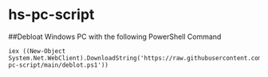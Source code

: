 # hs-pc-script
##Debloat Windows PC with the following PowerShell Command

```
iex ((New-Object System.Net.WebClient).DownloadString('https://raw.githubusercontent.com/hammad87/hs-pc-script/main/deblot.ps1'))
```
